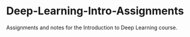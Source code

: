 # Deep-Learning-Intro-Assignments
 Assignments and notes for the Introduction to Deep Learning course.
